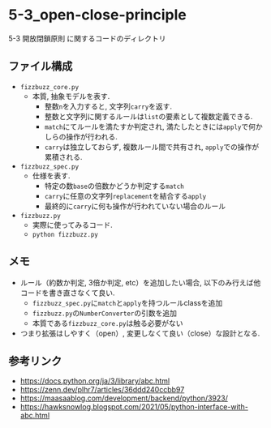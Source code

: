 # 5-3_open-close-principle
5-3 開放閉鎖原則 に関するコードのディレクトリ
## ファイル構成
- `fizzbuzz_core.py`
    - 本質, 抽象モデルを表す.
        - 整数`n`を入力すると, 文字列`carry`を返す.
        - 整数と文字列に関するルールは`list`の要素として複数定義できる.
        - `match`にてルールを満たすか判定され, 満たしたときには`apply`で何かしらの操作が行われる.
        - `carry`は独立しておらず, 複数ルール間で共有され, `apply`での操作が累積される.
- `fizzbuzz_spec.py`
    - 仕様を表す.
        - 特定の数`base`の倍数かどうか判定する`match`
        - `carry`に任意の文字列`replacement`を結合する`apply`
        - 最終的に`carry`に何も操作が行われていない場合のルール
- `fizzbuzz.py`
    - 実際に使ってみるコード.
    - `python fizzbuzz.py`
## メモ
- ルール（約数か判定, 3倍か判定, etc）を追加したい場合, 以下のみ行えば他コードを書き直さなくて良い.
    - `fizzbuzz_spec.py`に`match`と`apply`を持つルールclassを追加
    - `fizzbuzz.py`の`NumberConverter`の引数を追加
    - 本質である`fizzbuzz_core.py`は触る必要がない
- つまり拡張はしやすく（open）, 変更しなくて良い（close）な設計となる.
## 参考リンク
- https://docs.python.org/ja/3/library/abc.html
- https://zenn.dev/plhr7/articles/36ddd240ccbb97
- https://maasaablog.com/development/backend/python/3923/
- https://hawksnowlog.blogspot.com/2021/05/python-interface-with-abc.html